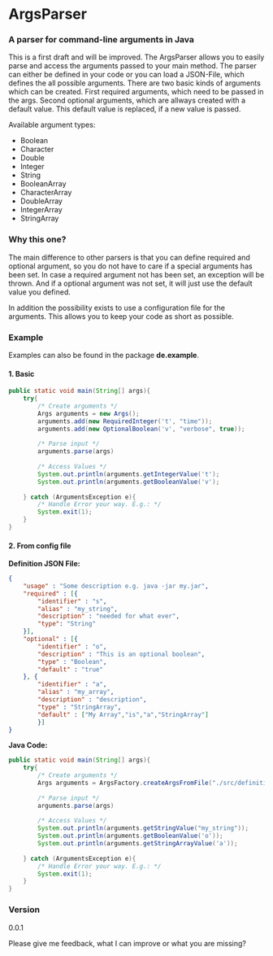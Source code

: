 # ArgsParser
### A parser for command-line arguments in Java
This is a first draft and will be improved. The ArgsParser allows you to easily parse and access the arguments passed to your main method. The parser can either be defined in your code or you can load a JSON-File, which defines the all possible arguments. There are two basic kinds of arguments which can be created. First required arguments, which need to be passed in the args. Second optional arguments, which are allways created with a default value. This default value is replaced, if a new value is passed.

Available argument types: 
* Boolean
* Character
* Double
* Integer
* String
* BooleanArray
* CharacterArray
* DoubleArray
* IntegerArray
* StringArray

### Why this one?
The main difference to other parsers is that you can define required and optional argument, so you do not have to care if a special arguments has been set. In case a required argument not has been set, an exception will be thrown. And if a optional argument was not set, it will just use the default value you defined.

In addition the possibility exists to use a configuration file for the arguments. This allows you to keep your code as short as possible.

### Example
Examples can also be found in the package **de.example**.
#### 1. Basic
````java
public static void main(String[] args){
    try{
        /* Create arguments */
        Args arguments = new Args();
        arguments.add(new RequiredInteger('t', "time"));
        arguments.add(new OptionalBoolean('v', "verbose", true));
        
        /* Parse input */
        arguments.parse(args)
        
        /* Access Values */
        System.out.println(arguments.getIntegerValue('t');
        System.out.println(arguments.getBooleanValue('v');
        
    } catch (ArgumentsException e){
    	/* Handle Error your way. E.g.: */
		System.exit(1);
    }
}
````

#### 2. From config file
**Definition JSON File:**
````JSON
{
	"usage" : "Some description e.g. java -jar my.jar",
	"required" : [{
		"identifier" : "s",
		"alias" : "my_string",
		"description" : "needed for what ever",
		"type": "String"
	}],
	"optional" : [{
		"identifier" : "o",
		"description" : "This is an optional boolean",
		"type" : "Boolean",
		"default" : "true"
	}, {
		"identifier" : "a",
		"alias" : "my_array",
		"description" : "description",
		"type" : "StringArray",
		"default" : ["My Array","is","a","StringArray"]
		}] 
}
````
**Java Code:**
````java
public static void main(String[] args){
    try{
        /* Create arguments */
        Args arguments = ArgsFactory.createArgsFromFile("./src/definition.args");
        
        /* Parse input */
        arguments.parse(args)
        
        /* Access Values */
        System.out.println(arguments.getStringValue("my_string"));
        System.out.println(arguments.getBooleanValue('o'));
        System.out.println(arguments.getStringArrayValue('a'));
        
    } catch (ArgumentsException e){
    	/* Handle Error your way. E.g.: */
		System.exit(1);
    }
}
````


### Version
0.0.1

Please give me feedback, what I can improve or what you are missing?
